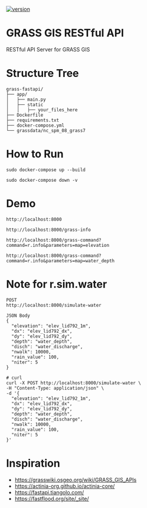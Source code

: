 [![version](https://img.shields.io/badge/release-0.0.0-blue.svg)](https://github.com/chingchai/grass-gis-restapi/releases)
# GRASS GIS RESTful API
RESTful API Server for GRASS GIS

# Structure Tree
```
grass-fastapi/
├── app/
│   ├── main.py
│   ├── static
│   │   ├── your_files_here
├── Dockerfile
├── requirements.txt
├── docker-compose.yml
└── grassdata/nc_spm_08_grass7

```

# How to Run
```
sudo docker-compose up --build

sudo docker-compose down -v

```

# Demo
```
http://localhost:8000

http://localhost:8000/grass-info

http://localhost:8000/grass-command?command=r.info&parameters=map=elevation

http://localhost:8000/grass-command?command=r.info&parameters=map=water_depth

```

# Note for r.sim.water
```
POST
http://localhost:8000/simulate-water

JSON Body
{
  "elevation": "elev_lid792_1m",
  "dx": "elev_lid792_dx",
  "dy": "elev_lid792_dy",
  "depth": "water_depth",
  "disch": "water_discharge",
  "nwalk": 10000,
  "rain_value": 100,
  "niter": 5
}

# curl
curl -X POST http://localhost:8000/simulate-water \
-H "Content-Type: application/json" \
-d '{
  "elevation": "elev_lid792_1m",
  "dx": "elev_lid792_dx",
  "dy": "elev_lid792_dy",
  "depth": "water_depth",
  "disch": "water_discharge",
  "nwalk": 10000,
  "rain_value": 100,
  "niter": 5
}'
```

# Inspiration
- https://grasswiki.osgeo.org/wiki/GRASS_GIS_APIs
- https://actinia-org.github.io/actinia-core/
- https://fastapi.tiangolo.com/
- https://fastflood.org/site/_site/

